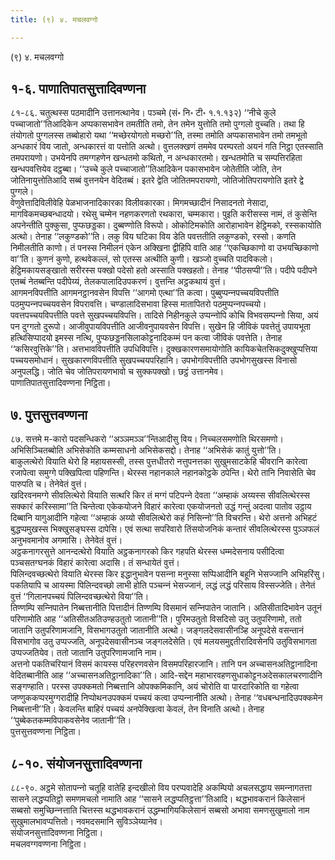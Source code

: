 ```yaml
---
title: (९) ४. मचलवग्गो

---
```

(९) ४. मचलवग्गो  


## १-६. पाणातिपातसुत्तादिवण्णना

८१-८६. चतुत्थस्स पठमादीनि उत्तानत्थानेव। पञ्‍चमे (सं॰ नि॰ टी॰ १.१.१३२) ‘‘नीचे कुले पच्‍चाजातो’’तिआदिकेन अप्पकासभावेन तमतीति तमो, तेन तमेन युत्तोति तमो पुग्गलो वुच्‍चति। तथा हि तंयोगतो पुग्गलस्स तब्बोहारो यथा ‘‘मच्छेरयोगतो मच्छरो’’ति, तस्मा तमोति अप्पकासभावेन तमो तमभूतो अन्धकारं विय जातो, अन्धकारत्तं वा पत्तोति अत्थो। वुत्तलक्खणं तममेव परम्परतो अयनं गति निट्ठा एतस्साति तमपरायणो। उभयेनपि तमग्गहणेन खन्धतमो कथितो, न अन्धकारतमो। खन्धतमोति च सम्पत्तिरहिता खन्धपवत्तियेव दट्ठब्बा। ‘‘उच्‍चे कुले पच्‍चाजातो’’तिआदिकेन पकासभावेन जोतेतीति जोति, तेन जोतिनायुत्तोतिआदि सब्बं वुत्तनयेन वेदितब्बं। इतरे द्वेति जोतितमपरायणो, जोतिजोतिपरायणोति इतरे द्वे पुग्गले।  
वेणुवेत्तादिविलीवेहि पेळभाजनादिकारका विलीवकारका। मिगमच्छादीनं निसादनतो नेसादा, मागविकमच्छबन्धादयो। रथेसु चम्मेन नहणकरणतो रथकारा, चम्मकारा। पुइति करीसस्स नामं, तं कुसेन्ति अपनेन्तीति पुक्‍कुसा, पुप्फछड्डका। दुब्बण्णोति विरूपो। ओकोटिमकोति आरोहाभावेन हेट्ठिमको, रस्सकायोति अत्थो। तेनाह ‘‘लकुण्डको’’ति। लकु विय घटिका विय डेति पवत्ततीति लकुण्डको, रस्सो। कणति निमीलतीति काणो। तं पनस्स निमीलनं एकेन अक्खिना द्वीहिपि वाति आह ‘‘एकच्छिकाणो वा उभयच्छिकाणो वा’’ति। कुणनं कुणो, हत्थवेकल्‍लं, सो एतस्स अत्थीति कुणी। खञ्‍जो वुच्‍चति पादविकलो। हेट्ठिमकायसङ्खातो सरीरस्स पक्खो पदेसो हतो अस्साति पक्खहतो। तेनाह ‘‘पीठसप्पी’’ति। पदीपे पदीपने एतब्बं नेतब्बन्ति पदीपेय्यं, तेलकपालादिउपकरणं। वुत्तन्ति अट्ठकथायं वुत्तं।  
आगमनविपत्तीति आगमनट्ठानवसेन विपत्ति ‘‘आगमो एत्था’’ति कत्वा। पुब्बुप्पन्‍नपच्‍चयविपत्तीति पठमुप्पन्‍नपच्‍चयवसेन विपरावत्ति। चण्डालादिसभावा हिस्स मातापितरो पठमुप्पन्‍नपच्‍चयो। पवत्तपच्‍चयविपत्तीति पवत्ते सुखपच्‍चयविपत्ति। तादिसे निहीनकुले उप्पन्‍नोपि कोचि विभवसम्पन्‍नो सिया, अयं पन दुग्गतो दुरूपो। आजीवुपायविपत्तीति आजीवनुपायवसेन विपत्ति। सुखेन हि जीविकं पवत्तेतुं उपायभूता हत्थिसिप्पादयो इमस्स नत्थि, पुप्फछड्डनसिलाकोट्टनादिकम्मं पन कत्वा जीविकं पवत्तेति। तेनाह ‘‘कसिरवुत्तिके’’ति। अत्तभावविपत्तीति उपधिविपत्ति। दुक्खकारणसमायोगोति कायिकचेतसिकदुक्खुप्पत्तिया पच्‍चयसमोधानं। सुखकारणविपत्तीति सुखपच्‍चयपरिहानि। उपभोगविपत्तीति उपभोगसुखस्स विनासो अनुपलद्धि। जोति चेव जोतिपरायणभावो च सुक्‍कपक्खो। छट्ठं उत्तानमेव।  
पाणातिपातसुत्तादिवण्णना निट्ठिता।  


## ७. पुत्तसुत्तवण्णना

८७. सत्तमे म-कारो पदसन्धिकरो ‘‘अञ्‍ञमञ्‍ञ’’न्तिआदीसु विय। निच्‍चलसमणोति थिरसमणो। अभिसिञ्‍चितब्बोति अभिसेकोति कम्मसाधनो अभिसेकसद्दो। तेनाह ‘‘अभिसेकं कातुं युत्तो’’ति।  
बाकुलत्थेरो वियाति थेरो हि महायसस्सी, तस्स पुत्तधीतरो नत्तुपनत्तका सुखुमसाटकेहि चीवरानि कारेत्वा रजापेत्वा समुग्गे पक्खिपित्वा पहिणन्ति। थेरस्स नहानकाले नहानकोट्ठके ठपेन्ति। थेरो तानि निवासेति चेव पारुपति च। तेनेवेतं वुत्तं।  
खदिरवनमग्गे सीवलित्थेरो वियाति सत्थरि किर तं मग्गं पटिपन्‍ने देवता ‘‘अम्हाकं अय्यस्स सीवलित्थेरस्स सक्‍कारं करिस्सामा’’ति चिन्तेत्वा एकेकयोजने विहारं कारेत्वा एकयोजनतो उद्धं गन्तुं अदत्वा पातोव उट्ठाय दिब्बानि यागुआदीनि गहेत्वा ‘‘अम्हाकं अय्यो सीवलित्थेरो कहं निसिन्‍नो’’ति विचरन्ति। थेरो अत्तनो अभिहटं बुद्धप्पमुखस्स भिक्खुसङ्घस्स दापेसि। एवं सत्था सपरिवारो तिंसयोजनिकं कन्तारं सीवलित्थेरस्स पुञ्‍ञफलं अनुभवमानोव अगमासि। तेनेवेतं वुत्तं।  
अट्ठकनागरसुत्ते आनन्दत्थेरो वियाति अट्ठकनागरको किर गहपति थेरस्स धम्मदेसनाय पसीदित्वा पञ्‍चसतग्घनकं विहारं कारेत्वा अदासि। तं सन्धायेतं वुत्तं।  
पिलिन्दवच्छत्थेरो वियाति थेरस्स किर इद्धानुभावेन पसन्‍ना मनुस्सा सप्पिआदीनि बहूनि भेसज्‍जानि अभिहरिंसु। पकतियापि च आयस्मा पिलिन्दवच्छो लाभी होति पञ्‍चन्‍नं भेसज्‍जानं, लद्धं लद्धं परिसाय विस्सज्‍जेति। तेनेतं वुत्तं ‘‘गिलानपच्‍चयं पिलिन्दवच्छत्थेरो विया’’ति।  
तिण्णम्पि सन्‍निपातेन निब्बत्तानीति पित्तादीनं तिण्णम्पि विसमानं सन्‍निपातेन जातानि। अतिसीतादिभावेन उतूनं परिणामोति आह ‘‘अतिसीतअतिउण्हउतुतो जातानी’’ति। पुरिमउतुतो विसदिसो उतु उतुपरिणामो, ततो जातानि उतुपरिणामजानि, विसभागउतुतो जातानीति अत्थो। जङ्गलदेसवासीनञ्हि अनूपदेसे वसन्तानं विसभागोव उतु उप्पज्‍जति, अनूपदेसवासीनञ्‍च जङ्गलदेसेति। एवं मलयसमुद्दतीरादिवसेनपि उतुविसभागता उप्पज्‍जतियेव। ततो जातानि उतुपरिणामजानि नाम।  
अत्तनो पकतिचरियानं विसमं कायस्स परिहरणवसेन विसमपरिहारजानि। तानि पन अच्‍चासनअतिट्ठानादिना वेदितब्बानीति आह ‘‘अच्‍चासनअतिट्ठानादिका’’ति। आदि-सद्देन महाभारवहणसुधाकोट्टनअदेसकालचरणादीनि सङ्गण्हाति। परस्स उपक्‍कमतो निब्बत्तानि ओपक्‍कमिकानि, अयं चोरोति वा पारदारिकोति वा गहेत्वा जण्णुककप्परमुग्गरादीहि निप्पोथनउपक्‍कमं पच्‍चयं कत्वा उप्पन्‍नानीति अत्थो। तेनाह ‘‘वधबन्धनादिउपक्‍कमेन निब्बत्तानी’’ति। केवलन्ति बाहिरं पच्‍चयं अनपेक्खित्वा केवलं, तेन विनाति अत्थो। तेनाह ‘‘पुब्बेकतकम्मविपाकवसेनेव जातानी’’ति।  
पुत्तसुत्तवण्णना निट्ठिता।  


## ८-१०. संयोजनसुत्तादिवण्णना

८८-९०. अट्ठमे सोतापन्‍नो चतूहि वातेहि इन्दखीलो विय परप्पवादेहि अकम्पियो अचलसद्धाय समन्‍नागतत्ता सासने लद्धप्पतिट्ठो समणमचलो नामाति आह ‘‘सासने लद्धप्पतिट्ठत्ता’’तिआदि। थद्धभावकरानं किलेसानं सब्बसो समुच्छिन्‍नत्ताति चित्तस्स थद्धभावकरानं उद्धम्भागियकिलेसानं सब्बसो अभावा समणसुखुमालो नाम सुखुमालभावप्पत्तितो। नवमदसमानि सुविञ्‍ञेय्यानेव।  
संयोजनसुत्तादिवण्णना निट्ठिता।  
मचलवग्गवण्णना निट्ठिता।  